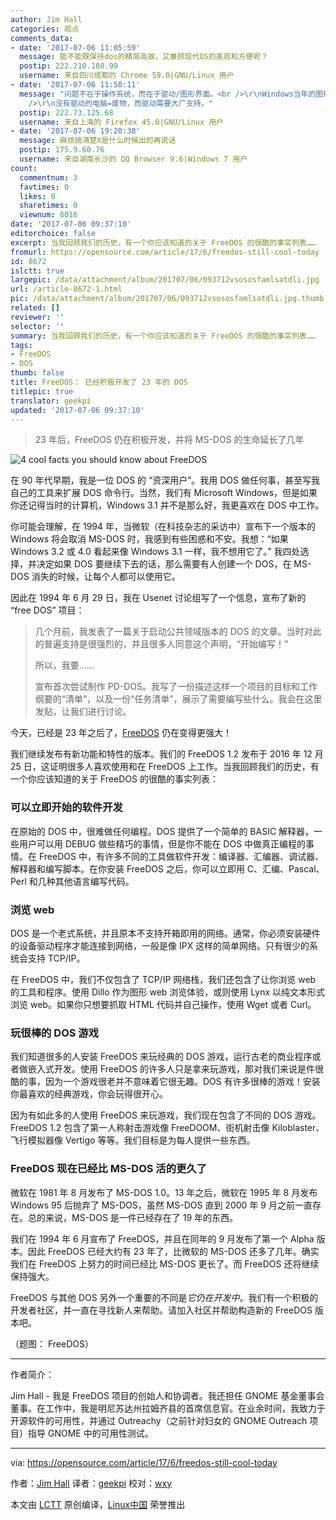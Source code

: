 ```yaml
---
author: Jim Hall
categories: 观点
comments_data:
- date: '2017-07-06 11:05:59'
  message: 能不能既保持dos的精简高效，又兼顾现代OS的美观和方便呢？
  postip: 222.210.108.99
  username: 来自四川成都的 Chrome 59.0|GNU/Linux 用户
- date: '2017-07-06 11:58:11'
  message: "问题不在于操作系统，而在于驱动/图形界面。<br />\r\nWindows当年的图形界面在内核，所以天天蓝屏，Linux弄了一个X Server，烂到爆表。<br
    />\r\n没有驱动的电脑=废物，而驱动需要大厂支持。"
  postip: 222.73.125.68
  username: 来自上海的 Firefox 45.0|GNU/Linux 用户
- date: '2017-07-06 19:20:38'
  message: 麻烦搞清楚X是什么时候出的再说话
  postip: 175.9.60.76
  username: 来自湖南长沙的 QQ Browser 9.6|Windows 7 用户
count:
  commentnum: 3
  favtimes: 0
  likes: 0
  sharetimes: 0
  viewnum: 8016
date: '2017-07-06 09:37:10'
editorchoice: false
excerpt: 当我回顾我们的历史，有一个你应该知道的关于 FreeDOS 的很酷的事实列表……
fromurl: https://opensource.com/article/17/6/freedos-still-cool-today
id: 8672
islctt: true
largepic: /data/attachment/album/201707/06/093712vsososfamlsatdli.jpg
url: /article-8672-1.html
pic: /data/attachment/album/201707/06/093712vsososfamlsatdli.jpg.thumb.jpg
related: []
reviewer: ''
selector: ''
summary: 当我回顾我们的历史，有一个你应该知道的关于 FreeDOS 的很酷的事实列表……
tags:
- FreeDOS
- DOS
thumb: false
title: FreeDOS： 已经积极开发了 23 年的 DOS
titlepic: true
translator: geekpi
updated: '2017-07-06 09:37:10'
---
```



> 
> 23 年后，FreeDOS 仍在积极开发，并将 MS-DOS 的生命延长了几年
> 
> 
> 


![4 cool facts you should know about FreeDOS ](/data/attachment/album/201707/06/093712vsososfamlsatdli.jpg "4 cool facts you should know about FreeDOS ")


在 90 年代早期，我是一位 DOS 的 “资深用户”。我用 DOS 做任何事，甚至写我自己的工具来扩展 DOS 命令行。当然，我们有 Microsoft Windows，但是如果你还记得当时的计算机，Windows 3.1 并不是那么好，我更喜欢在 DOS 中工作。


你可能会理解，在 1994 年，当微软（在科技杂志的采访中）宣布下一个版本的 Windows 将会取消 MS-DOS 时，我感到有些困惑和不安。我想：“如果 Windows 3.2 或 4.0 看起来像 Windows 3.1 一样，我不想用它了。” 我四处选择，并决定如果 DOS 要继续下去的话，那么需要有人创建一个 DOS，在 MS-DOS 消失的时候，让每个人都可以使用它。


因此在 1994 年 6 月 29 日，我在 Usenet 讨论组写了一个信息，宣布了新的 “free DOS” 项目：



> 
> 几个月前，我发表了一篇关于启动公共领域版本的 DOS 的文章。当时对此的普遍支持是很强烈的，并且很多人同意这个声明，“开始编写！”
> 
> 
> 所以，我要……
> 
> 
> 宣布首次尝试制作 PD-DOS。我写了一份描述这样一个项目的目标和工作纲要的“清单”，以及一份“任务清单”，展示了需要编写些什么。我会在这里发贴，让我们进行讨论。
> 
> 
> 


今天，已经是 23 年之后了，[FreeDOS](https://opensource.com/article/17/6/www.freedos.org) 仍在变得更强大！


我们继续发布有新功能和特性的版本。我们的 FreeDOS 1.2 发布于 2016 年 12 月 25 日，这证明很多人喜欢使用和在 FreeDOS 上工作。当我回顾我们的历史，有一个你应该知道的关于 FreeDOS 的很酷的事实列表：


### 可以立即开始的软件开发


在原始的 DOS 中，很难做任何编程。DOS 提供了一个简单的 BASIC 解释器，一些用户可以用 DEBUG 做些精巧的事情，但是你不能在 DOS 中做真正编程的事情。在 FreeDOS 中，有许多不同的工具做软件开发：编译器、汇编器、调试器、解释器和编写脚本。在你安装 FreeDOS 之后，你可以立即用 C、汇编、Pascal、Perl 和几种其他语言编写代码。


### 浏览 web


DOS 是一个老式系统，并且原本不支持开箱即用的网络。通常，你必须安装硬件的设备驱动程序才能连接到网络，一般是像 IPX 这样的简单网络。只有很少的系统会支持 TCP/IP。


在 FreeDOS 中，我们不仅包含了 TCP/IP 网络栈，我们还包含了让你浏览 web 的工具和程序。使用 Dillo 作为图形 web 浏览体验，或则使用 Lynx 以纯文本形式浏览 web。如果你只想要抓取 HTML 代码并自己操作，使用 Wget 或者 Curl。


### 玩很棒的 DOS 游戏


我们知道很多的人安装 FreeDOS 来玩经典的 DOS 游戏，运行古老的商业程序或者做嵌入式开发。使用 FreeDOS 的许多人只是拿来玩游戏，那对我们来说是件很酷的事，因为一个游戏很老并不意味着它很无趣。DOS 有许多很棒的游戏！安装你最喜欢的经典游戏，你会玩得很开心。


因为有如此多的人使用 FreeDOS 来玩游戏，我们现在包含了不同的 DOS 游戏。FreeDOS 1.2 包含了第一人称射击游戏像 FreeDOOM、街机射击像 Kiloblaster、飞行模拟器像 Vertigo 等等。我们目标是为每人提供一些东西。


### FreeDOS 现在已经比 MS-DOS 活的更久了


微软在 1981 年 8 月发布了 MS-DOS 1.0。13 年之后，微软在 1995 年 8 月发布 Windows 95 后抛弃了 MS-DOS，虽然 MS-DOS 直到 2000 年 9 月之前一直存在。总的来说，MS-DOS 是一件已经存在了 19 年的东西。


我们在 1994 年 6 月宣布了 FreeDOS，并且在同年的 9 月发布了第一个 Alpha 版本。因此 FreeDOS 已经大约有 23 年了，比微软的 MS-DOS 还多了几年。确实我们在 FreeDOS 上努力的时间已经比 MS-DOS 更长了。而 FreeDOS 还将继续保持强大。


FreeDOS 与其他 DOS 另外一个重要的不同是*它仍在开发中*。我们有一个积极的开发者社区，并一直在寻找新人来帮助。请加入社区并帮助构造新的 FreeDOS 版本吧。


（题图： FreeDOS）




---


作者简介：


Jim Hall - 我是 FreeDOS 项目的创始人和协调者。我还担任 GNOME 基金董事会董事。在工作中，我是明尼苏达州拉姆齐县的首席信息官。在业余时间，我致力于开源软件的可用性，并通过 Outreachy（之前针对妇女的 GNOME Outreach 项目）指导 GNOME 中的可用性测试。




---


via: <https://opensource.com/article/17/6/freedos-still-cool-today>


作者：[Jim Hall](https://opensource.com/users/jim-hall) 译者：[geekpi](https://github.com/geekpi) 校对：[wxy](https://github.com/wxy)


本文由 [LCTT](https://github.com/LCTT/TranslateProject) 原创编译，[Linux中国](https://linux.cn/) 荣誉推出